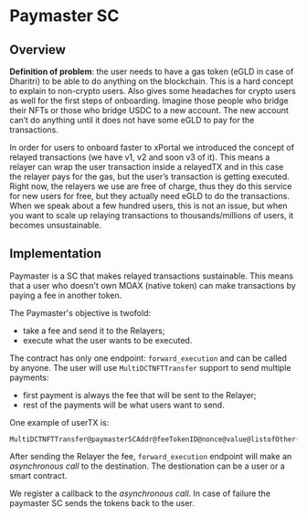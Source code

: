 # Paymaster SC

## Overview

**Definition of problem**: the user needs to have a gas token (eGLD in case of Dharitri) to be able to do anything on the blockchain.
This is a hard concept to explain to non-crypto users.
Also gives some headaches for crypto users as well for the first steps of onboarding.
Imagine those people who bridge their NFTs or those who bridge USDC to a new account.
The new account can’t do anything until it does not have some eGLD to pay for the transactions.

In order for users to onboard faster to xPortal we introduced the concept of relayed transactions (we have v1, v2 and soon v3 of it).
This means a relayer can wrap the user transaction inside a relayedTX and in this case the relayer pays for the gas, but the user’s transaction is getting executed.
Right now, the relayers we use are free of charge, thus they do this service for new users for free, but they actually need eGLD to do the transactions.
When we speak about a few hundred users, this is not an issue, but when you want to scale up relaying transactions to thousands/millions of users, it becomes unsustainable.

## Implementation

Paymaster is a SC that makes relayed transactions sustainable.
This means that a user who doesn't own MOAX (native token) can make transactions by paying a fee in another token.

The Paymaster's objective is twofold:
- take a fee and send it to the Relayers;
- execute what the user wants to be executed.


The contract has only one endpoint: `forward_execution` and can be called by anyone.
The user will use `MultiDCTNFTTransfer` support to send multiple payments:
- first payment is always the fee that will be sent to the Relayer;
- rest of the payments will be what users want to send.

One example of userTX is:
```
MultiDCTNFTTransfer@paymasterSCAddr@feeTokenID@nonce@value@listofOther(tokenID,nonce,value)@forwardExecution@relayerAddr@destination@endpoint@extraArguments

```

After sending the Relayer the fee, `forward_execution` endpoint will make an *asynchronous call* to the destination.
The destionation can be a user or a smart contract.

We register a callback to the *asynchronous call*. In case of failure the paymaster SC sends the tokens back to the user.